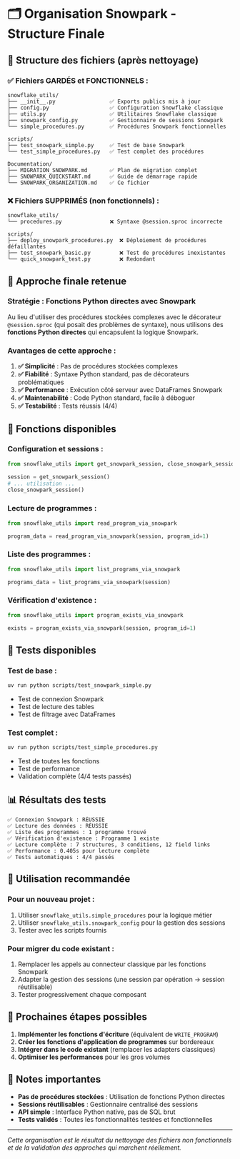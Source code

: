 # 🗂️ Organisation Snowpark - Structure Finale

## 📁 **Structure des fichiers (après nettoyage)**

### ✅ **Fichiers GARDÉS et FONCTIONNELS :**

```
snowflake_utils/
├── __init__.py                 ✅ Exports publics mis à jour
├── config.py                   ✅ Configuration Snowflake classique
├── utils.py                    ✅ Utilitaires Snowflake classique
├── snowpark_config.py          ✅ Gestionnaire de sessions Snowpark
└── simple_procedures.py        ✅ Procédures Snowpark fonctionnelles

scripts/
├── test_snowpark_simple.py     ✅ Test de base Snowpark
└── test_simple_procedures.py   ✅ Test complet des procédures

Documentation/
├── MIGRATION_SNOWPARK.md       ✅ Plan de migration complet
├── SNOWPARK_QUICKSTART.md      ✅ Guide de démarrage rapide
└── SNOWPARK_ORGANIZATION.md    ✅ Ce fichier
```

### ❌ **Fichiers SUPPRIMÉS (non fonctionnels) :**

```
snowflake_utils/
└── procedures.py               ❌ Syntaxe @session.sproc incorrecte

scripts/
├── deploy_snowpark_procedures.py  ❌ Déploiement de procédures défaillantes
├── test_snowpark_basic.py         ❌ Test de procédures inexistantes
└── quick_snowpark_test.py         ❌ Redondant
```

## 🎯 **Approche finale retenue**

### **Stratégie : Fonctions Python directes avec Snowpark**

Au lieu d'utiliser des procédures stockées complexes avec le décorateur `@session.sproc` (qui posait des problèmes de syntaxe), nous utilisons des **fonctions Python directes** qui encapsulent la logique Snowpark.

### **Avantages de cette approche :**

1. **✅ Simplicité** : Pas de procédures stockées complexes
2. **✅ Fiabilité** : Syntaxe Python standard, pas de décorateurs problématiques
3. **✅ Performance** : Exécution côté serveur avec DataFrames Snowpark
4. **✅ Maintenabilité** : Code Python standard, facile à déboguer
5. **✅ Testabilité** : Tests réussis (4/4)

## 🔧 **Fonctions disponibles**

### **Configuration et sessions :**
```python
from snowflake_utils import get_snowpark_session, close_snowpark_session

session = get_snowpark_session()
# ... utilisation ...
close_snowpark_session()
```

### **Lecture de programmes :**
```python
from snowflake_utils import read_program_via_snowpark

program_data = read_program_via_snowpark(session, program_id=1)
```

### **Liste des programmes :**
```python
from snowflake_utils import list_programs_via_snowpark

programs_data = list_programs_via_snowpark(session)
```

### **Vérification d'existence :**
```python
from snowflake_utils import program_exists_via_snowpark

exists = program_exists_via_snowpark(session, program_id=1)
```

## 🧪 **Tests disponibles**

### **Test de base :**
```bash
uv run python scripts/test_snowpark_simple.py
```
- Test de connexion Snowpark
- Test de lecture des tables
- Test de filtrage avec DataFrames

### **Test complet :**
```bash
uv run python scripts/test_simple_procedures.py
```
- Test de toutes les fonctions
- Test de performance
- Validation complète (4/4 tests passés)

## 📊 **Résultats des tests**

```
✅ Connexion Snowpark : RÉUSSIE
✅ Lecture des données : RÉUSSIE
✅ Liste des programmes : 1 programme trouvé
✅ Vérification d'existence : Programme 1 existe
✅ Lecture complète : 7 structures, 3 conditions, 12 field links
✅ Performance : 0.405s pour lecture complète
✅ Tests automatiques : 4/4 passés
```

## 🚀 **Utilisation recommandée**

### **Pour un nouveau projet :**
1. Utiliser `snowflake_utils.simple_procedures` pour la logique métier
2. Utiliser `snowflake_utils.snowpark_config` pour la gestion des sessions
3. Tester avec les scripts fournis

### **Pour migrer du code existant :**
1. Remplacer les appels au connecteur classique par les fonctions Snowpark
2. Adapter la gestion des sessions (une session par opération → session réutilisable)
3. Tester progressivement chaque composant

## 🎯 **Prochaines étapes possibles**

1. **Implémenter les fonctions d'écriture** (équivalent de `WRITE_PROGRAM`)
2. **Créer les fonctions d'application de programmes** sur bordereaux
3. **Intégrer dans le code existant** (remplacer les adapters classiques)
4. **Optimiser les performances** pour les gros volumes

## 📝 **Notes importantes**

- **Pas de procédures stockées** : Utilisation de fonctions Python directes
- **Sessions réutilisables** : Gestionnaire centralisé des sessions
- **API simple** : Interface Python native, pas de SQL brut
- **Tests validés** : Toutes les fonctionnalités testées et fonctionnelles

---

*Cette organisation est le résultat du nettoyage des fichiers non fonctionnels et de la validation des approches qui marchent réellement.*

